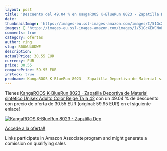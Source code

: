 ```yaml
---
layout: post
title: 'Descuento del 49.04 % en KangaROOS K-BlueRun 8023 - Zapatilla Dep'
date: 
thumbnailImage: 'https://images-eu.ssl-images-amazon.com/images/I/51GcXEWCNoL._SL200_.jpg'
images: [ 'https://images-eu.ssl-images-amazon.com/images/I/51GcXEWCNoL._SL200_.jpg' ]
comments: true
category: ofertas
author: ring
slug: B00WU4UDWE
description:
actualPrice: 30.55 EUR
currency: EUR
price: 30.55
comparePrice: 59.95 EUR
inStock: true
prodname: KangaROOS K-BlueRun 8023 - Zapatilla Deportiva de Material sintético Unisex Adulto  Color Beige  Talla 42
---
```


Tienes [KangaROOS K-BlueRun 8023 - Zapatilla Deportiva de Material sintético Unisex Adulto  Color Beige  Talla 42](https://www.amazon.es/dp/B00WU4UDWE/?tag=tolees-21) con un 49.04 % de descuento con precio de oferta de 30.55 EUR (original: 59.95 EUR) en el siguiente enlace!

[![KangaROOS K-BlueRun 8023 - Zapatilla Dep](https://images-eu.ssl-images-amazon.com/images/I/51GcXEWCNoL._SL200_.jpg)](https://www.amazon.es/dp/B00WU4UDWE/?tag=tolees-21)

[Accede a la oferta!!](https://www.amazon.es/dp/B00WU4UDWE/?tag=tolees-21)

Links participate in Amazon Associate program and might generate a comission on qualifying sales



